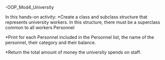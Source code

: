  -OOP_Mod4_University

In this hands-on activity:
*Create a class and subclass structure that represents university workers. In this structure, there must be a superclass common to all workers Personnel

*Print for each Personnel included in the Personnel list, the name of the personnel, their category and their balance.

*Return the total amount of money the university spends on staff.
